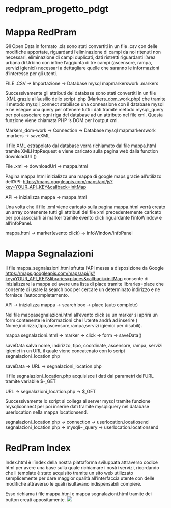 # redpram_progetto_pdgt
# Mappa RedPram 

Gli Open Data in formato .xls sono stati convertiti in un file .csv  con delle modifiche apportate, riguardanti l’eliminazione di campi da noi ritenuti non necessari, eliminazione di campi duplicati, dati ristretti riguardanti l’area urbana di Urbino con infine l’aggiunta di tre campi (ascensore, rampa, servizi igienici) necessari a dettagliare quelle che saranno le informazioni d’interesse per gli utenti.

FILE .CSV -> Importazione -> Database mysql mapmarkerswork .markers

Successivamente gli attributi del database sono stati convertiti in un file .XML grazie all’ausilio dello script .php (Markers_dom_work.php) che tramite il metodo mysqli_connect stabilisce una connessione con il database mysql e ne esegue una query per ottenere tutti i dati tramite metodo mysqli_query per poi associare ogni riga del database ad un attributo nel file xml. Questa funzione viene chiamata PHP ‘s DOM per l’output xml. 

Markers_dom-work -> Connection -> Database mysql mapmarkerswork .markers -> saveXML


Il file XML estrapolato dal database verrà richiamato dal file mappa.html tramite XMLHttpRequest e viene  caricato sulla pagina web dalla function  downloadUrl () 

File .xml -> downloadUrl -> mappa.html

Pagina mappa.html inizializza una mappa di google maps grazie all’utilizzo dell’API: https://maps.googleapis.com/maps/api/js?key=YOUR_API_KEY&callback=initMap

API -> inizializza mappa -> mappa.html


Una volta che il file .xml viene caricato sulla pagina mappa.html verrà creato un array contenente tutti gli attributi del file xml precedentemente caricato per poi associarli ai marker tramite evento click riguardante l’infoWindow e  all’infoPanel.  

mappa.html -> marker(evento click) -> infoWindow/infoPanel 


# Mappa Segnalazioni

Il file mappa_segnalazioni.html sfrutta l’API messa a disposizione da Google
https://maps.googleapis.com/maps/api/js?key=YOUR_API_KEY&libraries=places&callback=initMap 
consente di inizializzare la mappa ed avere una lista di place tramite libraries=place che consente di usare la search box per cercare un determinato indirizzo e ne fornisce l’autocompletamento.

API -> inizializza mappa -> search box -> place (auto complete)

Nel file mappasegnalazioni.html all’evento click su un marker si aprirà un form contenente le informazioni che l’utente andrà ad inserire ( Nome,indirizzo,tipo,ascensore,rampa,servizi igienici per disabili).

mappa segnalazioni.html -> marker -> click -> form -> saveData()

saveData salva nome, indirizzo, tipo, coordinate, ascensore, rampa, servizi igienici in un URL il quale viene concatenato con lo script segnalazioni_location.php

saveData -> URL -> segnalazioni_location.php


Il file segnalazioni_location.php acquisisce i dati dai parametri dell’URL tramite variabile $-_GET 

URL -> segnalazioni_location.php -> $_GET 

Successivamente lo script si collega al server mysql tramite funzione mysqliconnect per poi inserire dati tramite mysqliquery nel database userlocation nella mappa locationsend.

segnalazioni_location.php -> connection -> userlocation.locatiosend 
segnalazioni_location.php -> mysqli¬_query -> userlocation.locationsend 


# RedPram Index

Index.html è l’index della nostra piattaforma sviluppata attraverso codice html per avere una base sulla quale richiamare i nostri servizi, ricordando che il template è stato acquisito tramite un sito web utilizzato semplicemente per dare maggior qualità all’interfaccia utente con delle modifiche attraverso le quali risultavano indispensabili compiere. 

Esso richiama i file mappa.html  e mappa segnalazioni.html tramite dei button creati appositamente.
<img src="redpram1.png">

